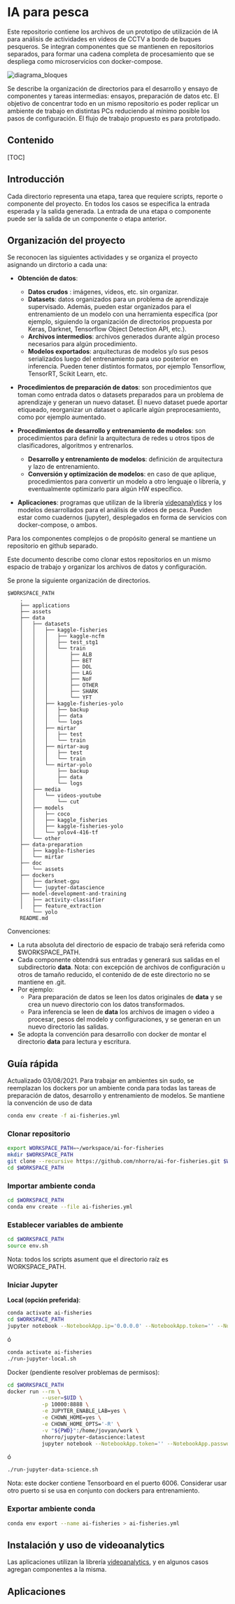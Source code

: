 # IA para pesca

Este repositorio contiene los archivos de un prototipo de utilización de IA para análisis de actividades en videos de CCTV a bordo de buques pesqueros. Se integran componentes que se mantienen en repositorios separados, para formar una cadena completa de procesamiento que se despliega como microservicios con docker-compose.

![diagrama_bloques](assets/diagrama_bloques.png)

Se describe la organización de directorios para el desarrollo y ensayo de componentes y tareas intermedias: ensayos, preparación de datos etc. El objetivo de concentrar todo en un mismo repositorio es poder replicar un ambiente de trabajo en distintas PCs reduciendo al mínimo posible los pasos de configuración. El flujo de trabajo propuesto es para prototipado.

## Contenido

[TOC]

## Introducción

Cada directorio representa una etapa, tarea que requiere scripts, reporte o componente del proyecto. En todos los casos se especifica la entrada esperada y la salida generada. La entrada de una etapa o componente puede ser la salida de un componente o etapa anterior.

## Organización del proyecto

Se reconocen las siguientes actividades y se organiza el proyecto asignando un dirctorio a cada una:

- **Obtención de datos**:
  - **Datos crudos** :  imágenes, videos, etc. sin organizar.
  - **Datasets**: datos organizados para un problema de aprendizaje supervisado. Además, pueden estar organizados para el entrenamiento de un modelo con una herramienta específica (por ejemplo, siguiendo la organización de directorios propuesta por Keras, Darknet, Tensorflow Object Detection API, etc.).
  - **Archivos intermedios**: archivos generados durante algún proceso necesarios para algún procedimiento.
  - **Modelos exportados**: arquitecturas de modelos y/o sus pesos serializados luego del entrenamiento para uso posterior en inferencia. Pueden tener distintos formatos, por ejemplo Tensorflow, TensorRT, Scikit Learn, etc.

- **Procedimientos de preparación de datos**: son procedimientos que toman como entrada datos o datasets preparados para un problema de aprendizaje y generan un nuevo dataset. El nuevo dataset puede aportar etiqueado, reorganizar un dataset o aplicarle algún preprocesamiento, como por ejemplo aumentado.

- **Procedimientos de desarrollo y entrenamiento de modelos**: son procedimientos para definir la arquitectura de redes u otros tipos de clasificadores, algoritmos y entrenarlos.
  - **Desarrollo y entrenamiento de modelos**: definición de arquitectura y lazo de entrenamiento.
  - **Conversión y optimización de modelos**: en caso de que aplique, procedimientos para convertir un modelo a otro lenguaje o librería, y eventualmente optimizarlo para algún HW específico.

- **Aplicaciones**: programas que utilizan de la librería [videoanalytics](https://github.com/nhorro/videoanalytics) y los modelos desarrollados para el análisis de videos de pesca. Pueden estar como cuadernos (jupyter), desplegados en forma de servicios con docker-compose, o ambos.

Para los componentes complejos o de propósito general se mantiene un repositorio en github separado.

Este documento describe como clonar estos repositorios en un mismo espacio de trabajo y organizar los archivos de datos y configuración.

Se prone la siguiente organización de directorios. 

```
$WORKSPACE_PATH
    .
    ├── applications
    ├── assets
    ├── data
    │   ├── datasets
    │   │   ├── kaggle-fisheries
    │   │   │   ├── kaggle-ncfm
    │   │   │   ├── test_stg1
    │   │   │   └── train
    │   │   │       ├── ALB
    │   │   │       ├── BET
    │   │   │       ├── DOL
    │   │   │       ├── LAG
    │   │   │       ├── NoF
    │   │   │       ├── OTHER
    │   │   │       ├── SHARK
    │   │   │       └── YFT
    │   │   ├── kaggle-fisheries-yolo
    │   │   │   ├── backup
    │   │   │   ├── data
    │   │   │   └── logs
    │   │   ├── mirtar
    │   │   │   ├── test
    │   │   │   └── train
    │   │   ├── mirtar-aug
    │   │   │   ├── test
    │   │   │   └── train
    │   │   └── mirtar-yolo
    │   │       ├── backup
    │   │       ├── data
    │   │       └── logs
    │   ├── media
    │   │   └── videos-youtube
    │   │       └── cut
    │   ├── models
    │   │   ├── coco
    │   │   ├── kaggle_fisheries
    │   │   ├── kaggle-fisheries-yolo
    │   │   └── yolov4-416-tf
    │   └── other
    ├── data-preparation
    │   ├── kaggle-fisheries
    │   └── mirtar
    ├── doc
    │   └── assets
    ├── dockers
    │   ├── darknet-gpu
    │   └── jupyter-datascience
    ├── model-development-and-training
    │   ├── activity-classifier
    │   ├── feature_extraction
        └── yolo
	README.md
```

Convenciones:

- La ruta absoluta del directorio de espacio de trabajo será referida como $WORKSPACE_PATH.
- Cada componente obtendrá sus entradas y generará sus salidas en el subdirectorio **data**. Nota: con excepción de archivos de configuración u otros de tamaño reducido, el contenido de de este directorio no se mantiene en .git. 
- Por ejemplo:
  - Para preparación de datos se leen los datos originales de **data** y se crea un nuevo directorio con los datos transformados.
  - Para inferencia se leen de **data** los archivos de imagen o video a procesar, pesos del modelo y configuraciones, y se generan en un nuevo directorio las salidas.
- Se adopta la convención para desarrollo con docker de montar el directorio **data** para lectura y escritura. 

## Guía rápida

Actualizado 03/08/2021.
Para trabajar en ambientes sin sudo, se reemplazan los dockers por un ambiente conda para todas las tareas de preparación de datos, desarrollo y entrenamiento de modelos. Se mantiene la convención de uso de data

~~~bash
conda env create -f ai-fisheries.yml
~~~

### Clonar repositorio

```bash
export WORKSPACE_PATH=~/workspace/ai-for-fisheries
mkdir $WORKSPACE_PATH
git clone --recursive https://github.com/nhorro/ai-for-fisheries.git $WORKSPACE_PATH
cd $WORKSPACE_PATH
```

### Importar ambiente conda

```bash
cd $WORKSPACE_PATH
conda env create --file ai-fisheries.yml
```

### Establecer variables de ambiente

```bash
cd $WORKSPACE_PATH
source env.sh 
```

Nota: todos los scripts asument que el directorio raíz es WORKSPACE_PATH.

### Iniciar Jupyter

**Local (opción preferida)**:

```bash
conda activate ai-fisheries
cd $WORKSPACE_PATH
jupyter notebook --NotebookApp.ip='0.0.0.0' --NotebookApp.token='' --NotebookApp.password=''
```

ó

```bash
conda activate ai-fisheries
./run-jupyter-local.sh
```

Docker (pendiente resolver problemas de permisos):

```bash
cd $WORKSPACE_PATH
docker run --rm \
           --user=$UID \
           -p 10000:8888 \
           -e JUPYTER_ENABLE_LAB=yes \
           -e CHOWN_HOME=yes \
           -e CHOWN_HOME_OPTS='-R' \
           -v "${PWD}":/home/jovyan/work \
           nhorro/jupyter-datascience:latest
           jupyter notebook --NotebookApp.token='' --NotebookApp.password=''
```

ó

```bash
./run-jupyter-data-science.sh
```

Nota: este docker contiene Tensorboard en el puerto 6006. Considerar usar otro puerto si se usa en conjunto con dockers para entrenamiento.

### Exportar ambiente conda

```bash
conda env export --name ai-fisheries > ai-fisheries.yml
```

## Instalación y uso de videoanalytics

Las aplicaciones utilizan la librería [videoanalytics](https://github.com/nhorro/videoanalytics), y en algunos casos agregan componentes a la misma.

## Aplicaciones